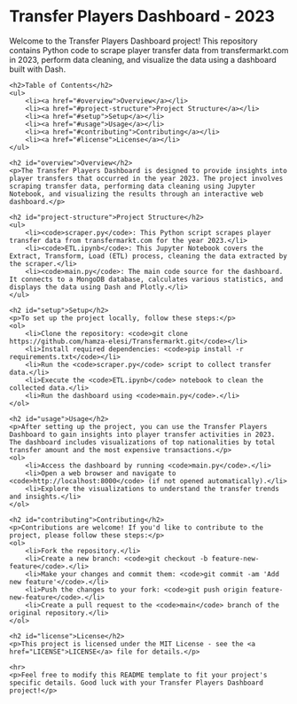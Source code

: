 <!DOCTYPE html>
<html>
<head>
    <title>Transfer Players Dashboard - 2023</title>
</head>
<body>
    <h1>Transfer Players Dashboard - 2023</h1>
    <p>Welcome to the Transfer Players Dashboard project! This repository contains Python code to scrape player transfer data from transfermarkt.com in 2023, perform data cleaning, and visualize the data using a dashboard built with Dash.</p>

    <h2>Table of Contents</h2>
    <ul>
        <li><a href="#overview">Overview</a></li>
        <li><a href="#project-structure">Project Structure</a></li>
        <li><a href="#setup">Setup</a></li>
        <li><a href="#usage">Usage</a></li>
        <li><a href="#contributing">Contributing</a></li>
        <li><a href="#license">License</a></li>
    </ul>

    <h2 id="overview">Overview</h2>
    <p>The Transfer Players Dashboard is designed to provide insights into player transfers that occurred in the year 2023. The project involves scraping transfer data, performing data cleaning using Jupyter Notebook, and visualizing the results through an interactive web dashboard.</p>

    <h2 id="project-structure">Project Structure</h2>
    <ul>
        <li><code>scraper.py</code>: This Python script scrapes player transfer data from transfermarkt.com for the year 2023.</li>
        <li><code>ETL.ipynb</code>: This Jupyter Notebook covers the Extract, Transform, Load (ETL) process, cleaning the data extracted by the scraper.</li>
        <li><code>main.py</code>: The main code source for the dashboard. It connects to a MongoDB database, calculates various statistics, and displays the data using Dash and Plotly.</li>
    </ul>

    <h2 id="setup">Setup</h2>
    <p>To set up the project locally, follow these steps:</p>
    <ol>
        <li>Clone the repository: <code>git clone https://github.com/hamza-elesi/Transfermarkt.git</code></li>
        <li>Install required dependencies: <code>pip install -r requirements.txt</code></li>
        <li>Run the <code>scraper.py</code> script to collect transfer data.</li>
        <li>Execute the <code>ETL.ipynb</code> notebook to clean the collected data.</li>
        <li>Run the dashboard using <code>main.py</code>.</li>
    </ol>

    <h2 id="usage">Usage</h2>
    <p>After setting up the project, you can use the Transfer Players Dashboard to gain insights into player transfer activities in 2023. The dashboard includes visualizations of top nationalities by total transfer amount and the most expensive transactions.</p>
    <ol>
        <li>Access the dashboard by running <code>main.py</code>.</li>
        <li>Open a web browser and navigate to <code>http://localhost:8000</code> (if not opened automatically).</li>
        <li>Explore the visualizations to understand the transfer trends and insights.</li>
    </ol>

    <h2 id="contributing">Contributing</h2>
    <p>Contributions are welcome! If you'd like to contribute to the project, please follow these steps:</p>
    <ol>
        <li>Fork the repository.</li>
        <li>Create a new branch: <code>git checkout -b feature-new-feature</code>.</li>
        <li>Make your changes and commit them: <code>git commit -am 'Add new feature'</code>.</li>
        <li>Push the changes to your fork: <code>git push origin feature-new-feature</code>.</li>
        <li>Create a pull request to the <code>main</code> branch of the original repository.</li>
    </ol>

    <h2 id="license">License</h2>
    <p>This project is licensed under the MIT License - see the <a href="LICENSE">LICENSE</a> file for details.</p>

    <hr>
    <p>Feel free to modify this README template to fit your project's specific details. Good luck with your Transfer Players Dashboard project!</p>
</body>
</html>
